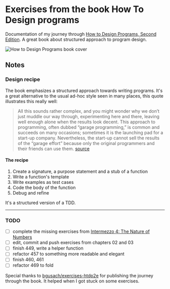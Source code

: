 # Exercises from the book How To Design programs

Documentation of my journey through [How to Design Programs, Second Edition](https://htdp.org). A great book about structured approach to program design.

![How to Design Programs book cover](https://htdp.org/htdp-2e-cover.gif)

## Notes

### Design recipe

The book emphasizes a structured approach towards writing programs. It's a great alternative to the usual ad-hoc style seen in many places, this quote illustrates this really well:

> All this sounds rather complex, and you might wonder why we don’t just muddle our way through, experimenting here and there, leaving well enough alone when the results look decent. This approach to programming, often dubbed “garage programming,” is common and succeeds on many occasions; sometimes it is the launching pad for a start-up company. Nevertheless, the start-up cannot sell the results of the “garage effort” because only the original programmers and their friends can use them. [source](https://htdp.org/2018-01-06/Book/part_one.html#%28part._ch~3ahtdp%29)

#### The recipe

1. Create a signature, a purpose statement and a stub of a function
2. Write a function's template
3. Write examples as test cases
4. Code the body of the function
5. Debug and refine

It's a structured version of a TDD.

---

### TODO

- [ ] complete the missing exercises from [Intermezzo 4: The Nature of Numbers](https://htdp.org/2018-01-06/Book/i4-5.html)
- [ ] edit, commit and push exercises from chapters 02 and 03
- [ ] finish 449, write a helper function
- [ ] refactor 457 to something more readable and elegant
- [ ] finish 460, 461
- [ ] refactor 469 to fold

Special thanks to [bgusach/exercises-htdp2e](https://github.com/bgusach/exercises-htdp2e) for publishing the journey through the book. It helped when I got stuck on some exercises.
